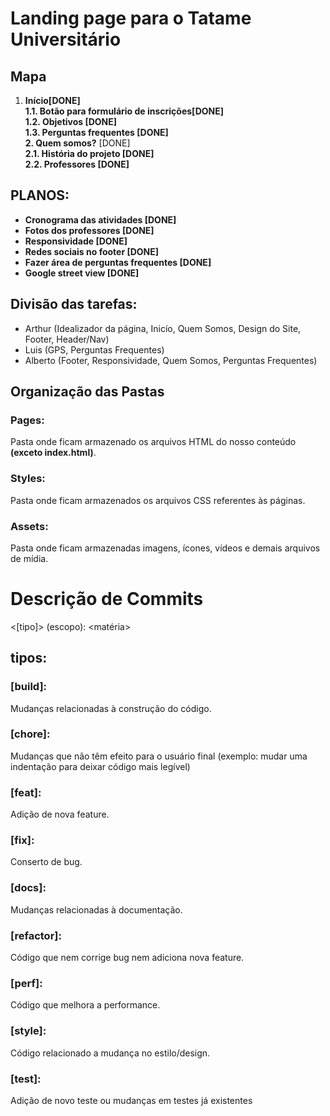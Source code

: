 # Landing page para o Tatame Universitário

## Mapa
1. **Início[DONE]**<br>
**1.1. Botão para formulário de inscrições[DONE]**<br>
**1.2. Objetivos [DONE]<br>**
**1.3. Perguntas frequentes [DONE]<br>**
**2. Quem somos?** [DONE]<br>
**2.1. História do projeto [DONE]**<br>
**2.2. Professores [DONE]**<br>

## PLANOS:
- **Cronograma das atividades [DONE]**
- **Fotos dos professores [DONE]**<br>
- **Responsividade [DONE]** <br>
- **Redes sociais no footer [DONE]**<br>
- **Fazer área de perguntas frequentes [DONE]**<br>
- **Google street view [DONE]** <br>

## Divisão das tarefas:
- Arthur (Idealizador da página, Inicío, Quem Somos, Design do Site, Footer, Header/Nav)
- Luis (GPS, Perguntas Frequentes)
- Alberto (Footer, Responsividade, Quem Somos, Perguntas Frequentes)

## Organização das Pastas
### Pages:
Pasta onde ficam armazenado os arquivos HTML do nosso conteúdo **(exceto index.html)**.
### Styles:
Pasta onde ficam armazenados os arquivos CSS referentes às páginas.
### Assets:
Pasta onde ficam armazenadas imagens, ícones, vídeos e demais arquivos de mídia.

# Descrição de Commits

<[tipo]> (escopo): <matéria>

## tipos:
### [build]:
Mudanças relacionadas à construção do código.
### [chore]:
Mudanças que não têm efeito para o usuário final (exemplo: mudar uma indentação para deixar código mais legível)
### [feat]:
Adição de nova feature.
### [fix]:
Conserto de bug.
### [docs]:
Mudanças relacionadas à documentação.
### [refactor]:
Código que nem corrige bug nem adiciona nova feature.
### [perf]:
Código que melhora a performance.
### [style]:
Código relacionado a mudança no estilo/design.
### [test]:
Adição de novo teste ou mudanças em testes já existentes
